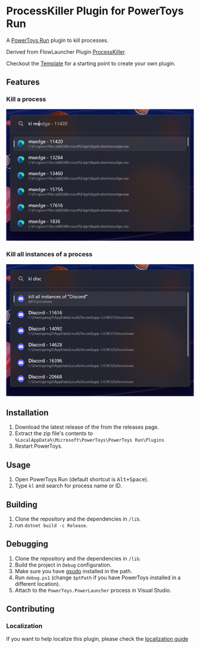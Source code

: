 # ProcessKiller Plugin for PowerToys Run

A [PowerToys Run](https://aka.ms/PowerToysOverview_PowerToysRun) plugin to kill processes.

Derived from FlowLauncher Plugin [ProcessKiller](https://github.com/Flow-Launcher/Flow.Launcher/tree/dev/Plugins/Flow.Launcher.Plugin.ProcessKiller).

Checkout the [Template](https://github.com/8LWXpg/PowerToysRun-PluginTemplate) for a starting point to create your own plugin.

## Features

### Kill a process

![kill](./assets/kl.png)

### Kill all instances of a process

![kill all](./assets/kl_all.png)

## Installation

1. Download the latest release of the from the releases page.
2. Extract the zip file's contents to `%LocalAppData%\Microsoft\PowerToys\PowerToys Run\Plugins`
3. Restart PowerToys.

## Usage

1. Open PowerToys Run (default shortcut is <kbd>Alt+Space</kbd>).
2. Type `kl` and search for process name or ID.

## Building

1. Clone the repository and the dependencies in `/lib`.
2. run `dotnet build -c Release`.

## Debugging

1. Clone the repository and the dependencies in `/lib`.
2. Build the project in `Debug` configuration.
3. Make sure you have [gsudo](https://github.com/gerardog/gsudo) installed in the path.
4. Run `debug.ps1` (change `$ptPath` if you have PowerToys installed in a different location).
5. Attach to the `PowerToys.PowerLauncher` process in Visual Studio.

## Contributing

### Localization

If you want to help localize this plugin, please check the [localization guide](./Localizing.md)
